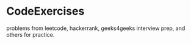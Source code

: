 # CodeExercises
problems from leetcode, hackerrank, geeks4geeks interview prep, and others for practice.
